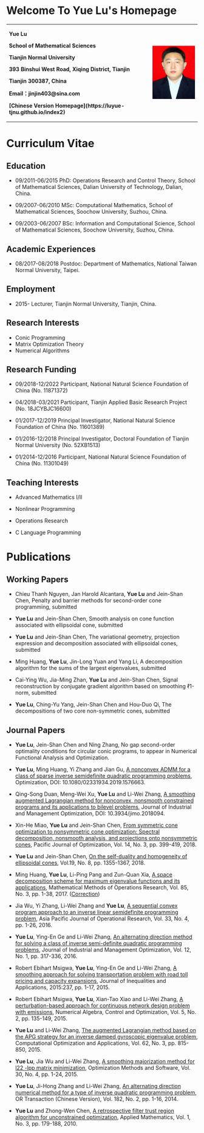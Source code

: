 # Welcome To Yue Lu's Homepage 

<table border="0">
  <tr>
    <td width="75%">
      <p><b>Yue Lu</b></p>
      <p><b>School of Mathematical Sciences</b></p>
      <p><b>Tianjin Normal University</b></p>
      <p><b>393 Binshui West Road, Xiqing District, Tianjin</b></p> 
      <p><b>Tianjin 300387, China</b></p>
      <p><b>Email：jinjin403@sina.com</b></p>
      <p><b>[Chinese Version Homepage](https://luyue-tjnu.github.io/index2)</b></p>
    </td>
    <td width="25%">
      <img src="/zhengjianzhao.jpg" width="100%">
    </td>
  </tr>
</table>

# Curriculum Vitae 

## Education 

- 09/2011-06/2015 PhD: Operations Research and Control Theory, School of Mathematical 
Sciences, Dalian University of Technology, Dalian, China.

- 09/2007-06/2010 MSc: Computational Mathematics, School of Mathematical Sciences, Soochow 
University, Suzhou, China.

- 09/2003-06/2007 BSc: Information and Computational Science, School of Mathematical Sciences, 
Soochow University, Suzhou, China.

## Academic Experiences

- 08/2017-08/2018 Postdoc: Department of Mathematics, National Taiwan Normal University, Taipei.

## Employment

- 2015-     Lecturer, Tianjin Normal University, Tianjin, China.

## Research Interests

- Conic Programming 
- Matrix Optimization Theory
- Numerical Algorithms

## Research Funding

- 09/2018-12/2022 Participant, National Natural Science Foundation of China (No. 11871372)

- 04/2018-03/2021 Participant, Tianjin Applied Basic Research Project (No. 18JCYBJC16600)

- 01/2017-12/2019 Principal Investigator, National Natural Science Foundation of China (No. 11601389)

- 01/2016-12/2018 Principal Investigator, Doctoral Foundation of Tianjin Normal University (No. 52XB1513)
 
- 01/2014-12/2016 Participant, National Natural Science Foundation of China (No. 11301049)

## Teaching Interests

- Advanced Mathematics I/II

- Nonlinear Programming

- Operations Research

- C Language Programming


# Publications

## Working Papers

- Chieu Thanh Nguyen, Jan Harold Alcantara, **Yue Lu** and Jein-Shan Chen, Penalty and barrier methods for second-order cone programming, submitted

- **Yue Lu** and Jein-Shan Chen, Smooth analysis on cone function associated with ellipsoidal cone, submitted

- **Yue Lu** and Jein-Shan Chen, The variational geometry, projection expression and decomposition associated with ellipsoidal cones, submitted

- Ming Huang, **Yue Lu**, Jin-Long Yuan and Yang Li, A decomposition algorithm for the sums of the largest eigenvalues, submitted

- Cai-Ying Wu, Jia-Ming Zhan, **Yue Lu** and Jein-Shan Chen, Signal reconstruction by conjugate gradient algorithm based on smoothing ℓ1-norm, submitted

- **Yue Lu**, Ching-Yu Yang, Jein-Shan Chen and Hou-Duo Qi, The decompositions of two core non-symmetric cones, submitted

## Journal Papers

- **Yue Lu**, Jein-Shan Chen and Ning Zhang, No gap second-order optimality conditions for circular conic programs, to appear in Numerical Functional Analysis and Optimization. 

- **Yue Lu**, Ming Huang, Yi Zhang and Jian Gu, [A nonconvex ADMM for a class of sparse inverse semidefinite quadratic programming problems](https://www.tandfonline.com/doi/abs/10.1080/02331934.2019.1576663?journalCode=gopt20), Optimization, DOI: 10.1080/02331934.2019.1576663. 

- Qing-Song Duan, Meng-Wei Xu, **Yue Lu** and Li-Wei Zhang, [A smoothing augmented Lagrangian method for nonconvex, nonsmooth constrained programs and its applications to bilevel problems](http://www.aimsciences.org/article/doi/10.3934/jimo.2018094), Journal of Industrial and Management Optimization, DOI: 10.3934/jimo.2018094.

- Xin-He Miao, **Yue Lu** and Jein-Shan Chen, [From symmetric cone optimization to nonsymmetric cone optimization: Spectral decomposition, nonsmooth analysis, and projections onto nonsymmetric cones](http://www.ybook.co.jp/online-p/PJO/Open/vol14/pjov14n3p399-oa/index.html), Pacific Journal of Optimization, Vol. 14, No. 3, pp. 399-419, 2018.

- **Yue Lu** and Jein-Shan Chen, [On the self-duality and homogeneity of ellipsoidal cones](http://www.ybook.co.jp/online2/jncav19-8.html), Vol.19, No. 8, pp. 1355-1367, 2018.

- Ming Huang, **Yue Lu**, Li-Ping Pang and Zun-Quan Xia, [A space decomposition scheme for maximum eigenvalue functions and its applications](https://link.springer.com/article/10.1007%2Fs00186-017-0579-z), Mathematical Methods of Operations Research, Vol. 85, No. 3, pp. 1-38, 2017.  ([Correction](https://link.springer.com/article/10.1007/s00186-017-0622-0))

- Jia Wu, Yi Zhang, Li-Wei Zhang and **Yue Lu**, [A sequential convex program approach to an inverse linear semidefinite programming problem](https://www.worldscientific.com/doi/abs/10.1142/S0217595916500251), Asia Pacific Journal of Operational Research, Vol. 33, No. 4, pp. 1-26, 2016. 

- **Yue Lu**, Ying-En Ge and Li-Wei Zhang, [An alternating direction method for solving a class of inverse semi-definite quadratic programming problems](http://www.aimsciences.org/article/doi/10.3934/jimo.2016.12.317), Journal of Industrial and Management Optimization, Vol. 12, No. 1, pp. 317-336, 2016.

- Robert Ebihart Msigwa, **Yue Lu**, Ying-En Ge and Li-Wei Zhang, [A smoothing approach for solving transportation problem with road toll pricing and capacity expansions](https://link.springer.com/article/10.1186/s13660-015-0759-4), Journal of Inequalities and Applications, 2015:237, pp. 1-17, 2015.

- Robert Ebihart Msigwa, **Yue Lu**, Xian-Tao Xiao and Li-Wei Zhang, [A perturbation-based approach for continuous network design problem with emissions](http://www.aimsciences.org/article/doi/10.3934/naco.2015.5.135), Numerical Algebra, Control and Optimization, Vol. 5, No. 2, pp. 135-149, 2015.

- **Yue Lu** and Li-Wei Zhang, [The augmented Lagrangian method based on the APG strategy for an inverse damped gyroscopic eigenvalue problem](https://link.springer.com/article/10.1007/s10589-015-9757-1), Computational Optimization and Applications, Vol. 62, No. 3, pp. 815-850, 2015.  

- **Yue Lu**, Jia Wu and Li-Wei Zhang, [A smoothing majorization method for l22 -lpp matrix minimization](https://www.tandfonline.com/doi/abs/10.1080/10556788.2014.967235), Optimization Methods and Software, Vol. 30, No. 4, pp. 1-24, 2015.

- **Yue Lu**, Ji-Hong Zhang and Li-Wei Zhang, [An alternating direction numerical method for a type of inverse quadratic programming problem](http://www.ort.shu.edu.cn/EN/abstract/abstract8574.shtml), OR Transaction (Chinese Version), Vol. 182, No. 2, pp. 1-16, 2014.

- **Yue Lu** and Zhong-Wen Chen, [A retrospective filter trust region algorithm for unconstrained optimization](https://www.scirp.org/journal/PaperInformation.aspx?PaperID=2637), Applied Mathematics, Vol. 1, No. 3, pp. 179-188, 2010.


